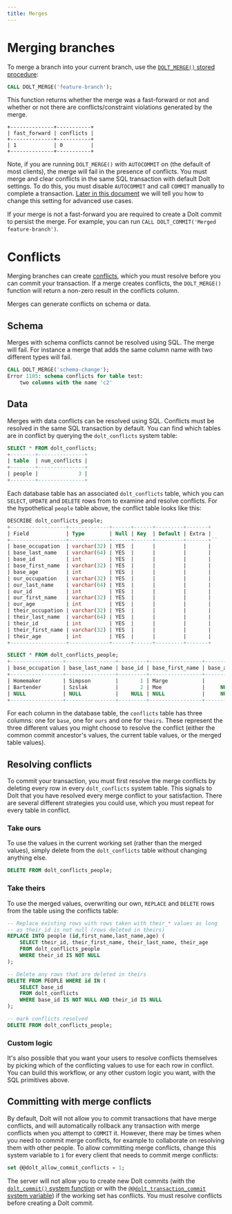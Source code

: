 ```yaml
---
title: Merges
---
```


# Merging branches

To merge a branch into your current branch, use the [`DOLT_MERGE()`
stored procedure](dolt-sql-procedures.md#dolt_merge):

```sql
CALL DOLT_MERGE('feature-branch');
```

This function returns whether the merge was a fast-forward or not and whether or not there are conflicts/constraint violations generated by the merge.

```
+--------------+-----------+
| fast_forward | conflicts |
+--------------+-----------+
| 1            | 0         |
+--------------+-----------+
```

Note, if you are running `DOLT_MERGE()` with `AUTOCOMMIT` on (the default of most clients), the merge will fail in the presence of conflicts. You must merge and clear conflicts in the same SQL transaction with default Dolt settings. To do this, you must disable `AUTOCOMMIT` and call `COMMIT` manually to complete a transaction. [Later in this document](./merges.md#committing_with_merge_conflicts) we will tell you how to change this setting for advanced use cases.

If your merge is not a fast-forward you are required to create a Dolt commit to persist the merge. For example, you can run `CALL DOLT_COMMIT('Merged feature-branch')`.

# Conflicts

Merging branches can create
[conflicts](../../concepts/dolt/conflicts.md), which you must resolve
before you can commit your transaction. If a merge creates conflicts,
the `DOLT_MERGE()` function will return a non-zero result in the conflicts column.

Merges can generate conflicts on schema or data. 

## Schema

Merges with schema conflicts cannot be resolved using SQL. The merge will fail. For instance a merge that adds the same column name with two different types will fail.

```sql
CALL DOLT_MERGE('schema-change');
Error 1105: schema conflicts for table test:
	two columns with the name 'c2'
```

## Data

Merges with data conflicts can be resolved using SQL. Conflicts must be resolved in the same SQL transaction by default. You can find which tables are in conflict by querying the `dolt_conflicts`
system table:

```sql
SELECT * FROM dolt_conflicts;
+--------+---------------+
| table  | num_conflicts |
+--------+---------------+
| people |             3 |
+--------+---------------+
```

Each database table has an associated `dolt_conflicts` table, which
you can `SELECT`, `UPDATE` and `DELETE` rows from to examine and
resolve conflicts. For the hypothetical `people` table above, the
conflict table looks like this:

```sql
DESCRIBE dolt_conflicts_people;
+------------------+-------------+------+------+---------+-------+
| Field            | Type        | Null | Key  | Default | Extra |
+------------------+-------------+------+------+---------+-------+``
| base_occupation  | varchar(32) | YES  |      |         |       |
| base_last_name   | varchar(64) | YES  |      |         |       |
| base_id          | int         | YES  |      |         |       |
| base_first_name  | varchar(32) | YES  |      |         |       |
| base_age         | int         | YES  |      |         |       |
| our_occupation   | varchar(32) | YES  |      |         |       |
| our_last_name    | varchar(64) | YES  |      |         |       |
| our_id           | int         | YES  |      |         |       |
| our_first_name   | varchar(32) | YES  |      |         |       |
| our_age          | int         | YES  |      |         |       |
| their_occupation | varchar(32) | YES  |      |         |       |
| their_last_name  | varchar(64) | YES  |      |         |       |
| their_id         | int         | YES  |      |         |       |
| their_first_name | varchar(32) | YES  |      |         |       |
| their_age        | int         | YES  |      |         |       |
+------------------+-------------+------+------+---------+-------+

SELECT * FROM dolt_conflicts_people;
+-----------------+----------------+---------+-----------------+----------+----------------+---------------+--------+----------------+---------+------------------+-----------------+----------+------------------+-----------+
| base_occupation | base_last_name | base_id | base_first_name | base_age | our_occupation | our_last_name | our_id | our_first_name | our_age | their_occupation | their_last_name | their_id | their_first_name | their_age |
+-----------------+----------------+---------+-----------------+----------+----------------+---------------+--------+----------------+---------+------------------+-----------------+----------+------------------+-----------+
| Homemaker       | Simpson        |       1 | Marge           |       37 | Homemaker      | Simpson       |      1 | Marge          |      36 | NULL             | NULL            |     NULL | NULL             |      NULL |
| Bartender       | Szslak         |       2 | Moe             |     NULL | Bartender      | Szslak        |      2 | Moe            |      62 | Bartender        | Szslak          |        2 | Moe              |        60 |
| NULL            | NULL           |    NULL | NULL            |     NULL | Student        | Simpson       |      3 | Bart           |      10 | Student          | Simpson         |        3 | Lisa             |         8 |
+-----------------+----------------+---------+-----------------+----------+----------------+---------------+--------+----------------+---------+------------------+-----------------+----------+------------------+-----------+
```

For each column in the database table, the `conflicts` table has three
columns: one for `base`, one for `ours` and one for `theirs`. These
represent the three different values you might choose to resolve the
conflict (either the common commit ancestor's values, the current
table values, or the merged table values).

## Resolving conflicts

To commit your transaction, you must first resolve the merge conflicts
by deleting every row in every `dolt_conflicts` system table. This
signals to Dolt that you have resolved every merge conflict to your
satisfaction. There are several different strategies you could use,
which you must repeat for every table in conflict.

### Take ours

To use the values in the current working set (rather than the merged
values), simply delete from the `dolt_conflicts` table without
changing anything else.

```sql
DELETE FROM dolt_conflicts_people;
```

### Take theirs

To use the merged values, overwriting our own, `REPLACE` and `DELETE`
rows from the table using the conflicts table:

```sql
-- Replace existing rows with rows taken with their_* values as long 
-- as their_id is not null (rows deleted in theirs)
REPLACE INTO people (id,first_name,last_name,age) (
    SELECT their_id, their_first_name, their_last_name, their_age
    FROM dolt_conflicts_people
    WHERE their_id IS NOT NULL
);

-- Delete any rows that are deleted in theirs
DELETE FROM PEOPLE WHERE id IN (
    SELECT base_id
    FROM dolt_conflicts
    WHERE base_id IS NOT NULL AND their_id IS NULL
);

-- mark conflicts resolved
DELETE FROM dolt_conflicts_people;
```

### Custom logic

It's also possible that you want your users to resolve conflicts
themselves by picking which of the conflicting values to use for each
row in conflict. You can build this workflow, or any other custom
logic you want, with the SQL primitives above.

## Committing with merge conflicts

By default, Dolt will not allow you to commit transactions that have
merge conflicts, and will automatically rollback any transaction with
merge conflicts when you attempt to `COMMIT` it. However, there may be
times when you need to commit merge conflicts, for example to
collaborate on resolving them with other people. To allow committing
merge conflicts, change this system variable to `1` for every client
that needs to commit merge conflicts:

```sql
set @@dolt_allow_commit_conflicts = 1;
```

The server will not allow you to create new Dolt commits (with the
[`dolt_commit()` system function](./dolt-sql-functions.md#dolt_commit)
or with the [`@@dolt_transaction_commit` system
variable](./dolt-sysvars.md#dolt_transaction_commit)) if the working
set has conflicts. You must resolve conflicts before creating a Dolt
commit.
